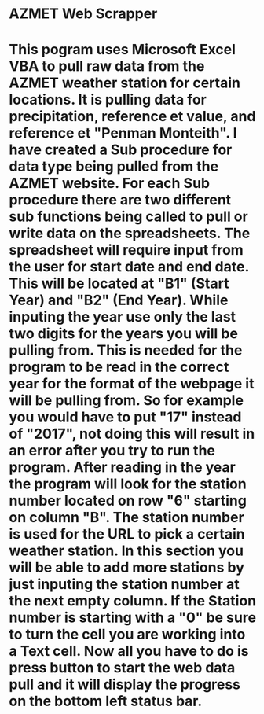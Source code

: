 # AZMET Web Scrapper
# This pogram uses Microsoft Excel VBA to pull raw data from the AZMET weather station for certain locations. It is pulling data for precipitation, reference et value, and reference et "Penman Monteith".  I have created a Sub procedure for data type being pulled from the AZMET website. For each Sub procedure there are two different sub functions being called to pull or write data on the spreadsheets. The spreadsheet will require input from the user for start date and end date.  This will be located at "B1" (Start Year) and "B2" (End Year). While inputing the year use only the last two digits for the years you will be pulling from. This is needed for the program to be read in the correct year for the format of the webpage it will be pulling from. So for example you would have to put "17" instead of "2017", not doing this will result in an error after you try to run the program. After reading in the year the program will look for the station number located on row "6" starting on column "B". The station number is used for the URL to pick a certain weather station.  In this section you will be able to add more stations by just inputing the station number at the next empty column. If the Station number is starting with a "0" be sure to turn the cell you are working into a Text cell. Now all you have to do is press button to start the web data pull and it will display the progress on the bottom left status bar.  
